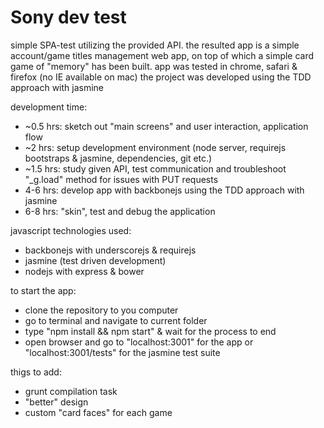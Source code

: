 Sony dev test
=============
simple SPA-test utilizing the provided API. the resulted app is a simple account/game titles management web app, on top of which a simple card game of "memory" has been built. app was tested in chrome, safari & firefox (no IE available on mac)
the project was developed using the TDD approach with jasmine

development time:
- ~0.5 hrs:	sketch out "main screens" and user interaction, application flow
- ~2 hrs: 		setup development environment (node server, requirejs bootstraps & jasmine, dependencies, git etc.)
- ~1.5 hrs: 	study given API, test communication and troubleshoot "_g.load" method for issues with PUT requests
- 4-6 hrs:		develop app with backbonejs using the TDD approach with jasmine
- 6-8 hrs:		"skin", test and debug the application


javascript technologies used:
- backbonejs with underscorejs & requirejs
- jasmine (test driven development)
- nodejs with express & bower

to start the app:
- clone the repository to you computer
- go to terminal and navigate to current folder
- type "npm install && npm start" & wait for the process to end
- open browser and go to "localhost:3001" for the app or "localhost:3001/tests" for the jasmine test suite

thigs to add:
- grunt compilation task
- "better" design
- custom "card faces" for each game

